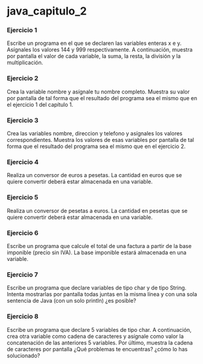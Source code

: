 # java_capitulo_2

### Ejercicio 1

Escribe un programa en el que se declaren las variables enteras x e y. Asígnales los valores 144 y 999 respectivamente. A continuación, muestra por pantalla el valor de cada variable, la suma, la resta, la división y la multiplicación.

### Ejercicio 2

Crea la variable nombre y asígnale tu nombre completo. Muestra su valor por pantalla de tal forma que el resultado del programa sea el mismo que en el ejercicio 1 del capítulo 1.

### Ejercicio 3

Crea las variables nombre, direccion y telefono y asígnales los valores correspondientes. Muestra los valores de esas variables por pantalla de tal forma que el resultado del programa sea el mismo que en el ejercicio 2.

### Ejercicio 4

Realiza un conversor de euros a pesetas. La cantidad en euros que se quiere convertir deberá estar almacenada en una variable.

### Ejercicio 5

Realiza un conversor de pesetas a euros. La cantidad en pesetas que se quiere convertir deberá estar almacenada en una variable.

### Ejercicio 6

Escribe un programa que calcule el total de una factura a partir de la base imponible (precio sin IVA). La base imponible estará almacenada en una variable.

### Ejercicio 7

Escribe un programa que declare variables de tipo char y de tipo String. Intenta mostrarlas por pantalla todas juntas en la misma línea y con una sola sentencia de Java (con un solo println) ¿es posible?

### Ejercicio 8

Escribe un programa que declare 5 variables de tipo char. A continuación, crea otra variable como cadena de caracteres y asígnale como valor la concatenación de las anteriores 5 variables. Por último, muestra la cadena de caracteres por pantalla ¿Qué problemas te encuentras? ¿cómo lo has solucionado?


